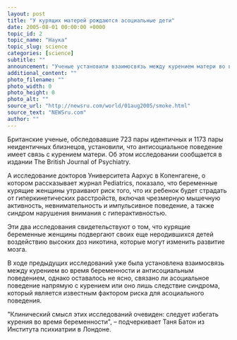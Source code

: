 ```yaml
---
layout: post
title: "У курящих матерей рождаются асоциальные дети"
date: 2005-08-01 00:00:00 +0000
topic_id: 2
topic_name: "Наука"
topic_slug: science
categories: [science]
subtitle: ""
announcement: "Ученые установили взаимосвязь между курением матери во время беременности и синдромом нарушения внимания и гиперактивностью у ребенка, сообщает The Times (перевод Inopressa.ru)."
additional_content: ""
photo_filename: ""
photo_width: 0
photo_height: 0
photo_alt: ""
source_url: "http://newsru.com/world/01aug2005/smoke.html"
source_text: "NEWSru.com"
author: ""
---
```

Британские ученые, обследовавшие 723 пары идентичных и 1173 пары неидентичных близнецов, установили, что антисоциальное поведение имеет связь с курением матери. Об этом исследовании сообщается в издании The British Journal of Psychiatry.

А исследование докторов Университета Аархус в Копенгагене, о котором рассказывает журнал Pediatrics, показало, что беременные курящие женщины утраивают риск того, что их ребенок будет страдать от гиперкинетических расстройств, включая чрезмерную мышечную активность, невнимательность и импульсивное поведение, а также синдром нарушения внимания с гиперактивностью.

Эти два исследования свидетельствуют о том, что курящие беременные женщины подвергают своих еще неродившихся детей воздействию высоких доз никотина, которые могут изменить развитие мозга.

В ходе предыдущих исследований уже была установлена взаимосвязь между курением во время беременности и антисоциальным поведением, однако оставалось не ясно, связано ли асоциальное поведение напрямую с курением или оно лишь следствие синдрома, который является известным фактором риска для асоциального поведения.

"Клинический смысл этих исследований очевиден: следует избегать курения во время беременности", – подчеркивает Таня Батон из Института психиатрии в Лондоне.
